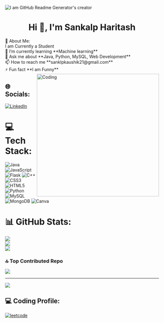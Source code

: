 ![I am GitHub Readme Generator's creator](https://media.licdn.com/dms/image/D4D16AQF8P4kEDzKOyg/profile-displaybackgroundimage-shrink_200_800/0/1686020953057?e=2147483647&v=beta&t=TIbiwbnO_IgUhvZZ4e_ItTzJp_v8N0d4BW_LYPPtnO4)

<h1 align="center">Hi 👋, I'm Sankalp Haritash </h1>
 💫 About Me:<br>
I am Currently a Student<br>🌱 I’m currently learning **Machine learning**<br> 💬 Ask me about **Java, Python, MySQL, Web Development**<br> 📫 How to reach me **sanklpkaushik21@gmail.com**<br> ⚡ Fun fact **I am Funny**

<img align="right" alt="Coding" width="400" src="https://cdn.dribbble.com/users/1162077/screenshots/3848914/programmer.gif">

## 🌐 Socials:
[![LinkedIn](https://img.shields.io/badge/LinkedIn-%230077B5.svg?logo=linkedin&logoColor=white)](https://www.linkedin.com/in/sankalp-haritash) 
 
# 💻 Tech Stack:
![Java](https://img.shields.io/badge/java-%23ED8B00.svg?style=for-the-badge&logo=java&logoColor=white) ![JavaScript](https://img.shields.io/badge/javascript-%23323330.svg?style=for-the-badge&logo=javascript&logoColor=%23F7DF1E) ![Flask](https://img.shields.io/badge/flask-%23000.svg?style=for-the-badge&logo=flask&logoColor=white) ![C++](https://img.shields.io/badge/c++-%2300599C.svg?style=for-the-badge&logo=c%2B%2B&logoColor=white) ![CSS3](https://img.shields.io/badge/css3-%231572B6.svg?style=for-the-badge&logo=css3&logoColor=white) ![HTML5](https://img.shields.io/badge/html5-%23E34F26.svg?style=for-the-badge&logo=html5&logoColor=white) ![Python](https://img.shields.io/badge/python-3670A0?style=for-the-badge&logo=python&logoColor=ffdd54) ![MySQL](https://img.shields.io/badge/mysql-%2300f.svg?style=for-the-badge&logo=mysql&logoColor=white) ![MongoDB](https://img.shields.io/badge/MongoDB-%234ea94b.svg?style=for-the-badge&logo=mongodb&logoColor=white) ![Canva](https://img.shields.io/badge/Canva-%2300C4CC.svg?style=for-the-badge&logo=Canva&logoColor=white)
# 📊 GitHub Stats:
![](https://github-readme-stats.vercel.app/api?username=SankalpHaritash21&theme=dracula&hide_border=false&include_all_commits=false&count_private=false)<br/>
![](https://github-readme-streak-stats.herokuapp.com/?user=SankalpHaritash21&theme=dracula&hide_border=false)<br/>
![](https://github-readme-stats.vercel.app/api/top-langs/?username=SankalpHaritash21&theme=dracula&hide_border=false&include_all_commits=false&count_private=false&layout=compact)

### 🔝 Top Contributed Repo
![](https://github-contributor-stats.vercel.app/api?username=SankalpHaritash21&limit=5&theme=dracula&combine_all_yearly_contributions=true)

---
[![](https://visitcount.itsvg.in/api?id=SankalpHaritash21&icon=0&color=0)](https://visitcount.itsvg.in)

<!-- Proudly created with GPRM ( https://gprm.itsvg.in ) -->


<!--Coding platform-->

## ‍💻 Coding Profile:

[![leetcode](https://img.shields.io/badge/-LeetCode-FFA116?style=for-the-badge&logo=LeetCode&logoColor=black)](https://leetcode.com/sanklpkaushik21/)

